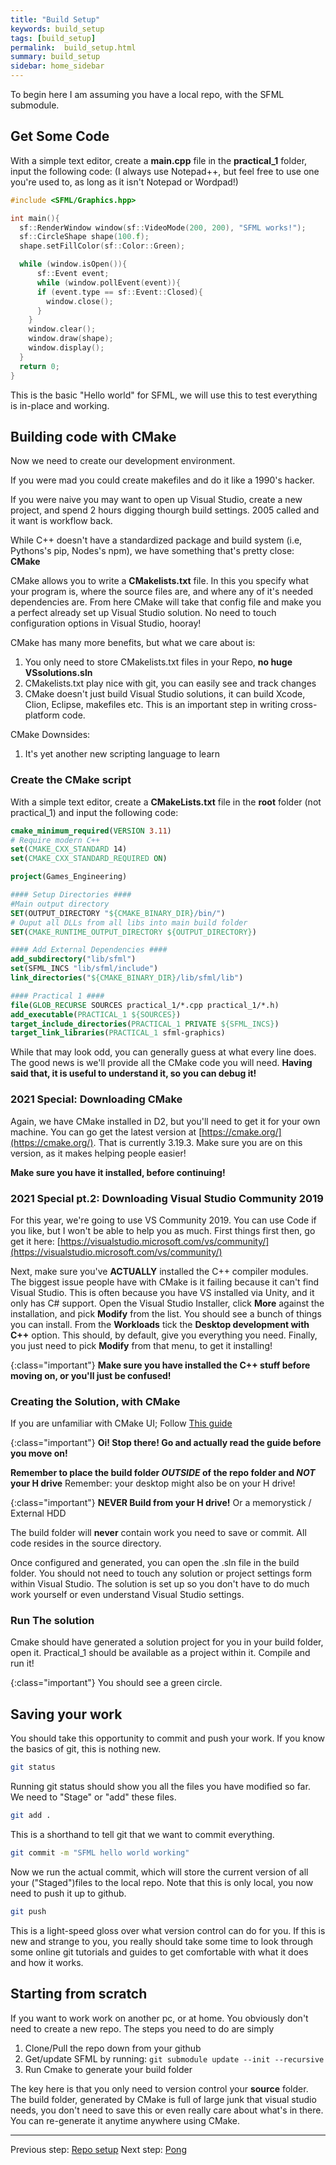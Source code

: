```yaml
---
title: "Build Setup"
keywords: build_setup
tags: [build_setup]
permalink:  build_setup.html
summary: build_setup
sidebar: home_sidebar
---
```


To begin here I am assuming you have a local repo, with the SFML submodule.

## Get Some Code
With a simple text editor, create a **main.cpp** file in the **practical_1** folder, input the following code:
(I always use Notepad++, but feel free to use one you're used to, as long as it isn't Notepad or Wordpad!)

```cpp
#include <SFML/Graphics.hpp>

int main(){
  sf::RenderWindow window(sf::VideoMode(200, 200), "SFML works!");
  sf::CircleShape shape(100.f);
  shape.setFillColor(sf::Color::Green);

  while (window.isOpen()){
      sf::Event event;
      while (window.pollEvent(event)){
      if (event.type == sf::Event::Closed){
        window.close();
      }
    }
    window.clear();
    window.draw(shape);
    window.display();
  }
  return 0;
}
```

This is the basic "Hello world" for SFML, we will use this to test everything is in-place and working.

## Building code with CMake
Now we need to create our development environment. 

If you were mad you could create makefiles and do it like a 1990's hacker. 

If you were naive you may want to open up Visual Studio, create a new project, and spend 2 hours digging thourgh build settings. 2005 called and it want is workflow back.

While C++ doesn't have a standardized package and build system (i.e, Pythons's pip, Nodes's npm), we have something that's pretty close: **CMake**

CMake allows you to write a **CMakelists.txt** file. In this you specify what your program is, where the source files are, and where any of it's needed dependencies are. From here CMake will take that config file and make you a perfect already set up Visual Studio solution. No need to touch configuration options in Visual Studio, hooray!

CMake has many more benefits, but what we care about is:
1. You only need to store CMakelists.txt files in your Repo, __**no huge VSsolutions.sln**__
1. CMakelists.txt play nice with git, you can easily see and track changes
1. CMake doesn't just build Visual Studio solutions, it can build Xcode, Clion, Eclipse, makefiles etc. This is an important step in writing cross-platform code.

CMake Downsides:
1. It's yet another new scripting language to learn


### Create the CMake script
With a simple text editor, create a **CMakeLists.txt** file in the **root** folder (not practical_1) and input the following code:

```CMake
cmake_minimum_required(VERSION 3.11)
# Require modern C++
set(CMAKE_CXX_STANDARD 14)
set(CMAKE_CXX_STANDARD_REQUIRED ON)

project(Games_Engineering)

#### Setup Directories ####
#Main output directory
SET(OUTPUT_DIRECTORY "${CMAKE_BINARY_DIR}/bin/")
# Ouput all DLLs from all libs into main build folder
SET(CMAKE_RUNTIME_OUTPUT_DIRECTORY ${OUTPUT_DIRECTORY})

#### Add External Dependencies ####
add_subdirectory("lib/sfml")
set(SFML_INCS "lib/sfml/include")
link_directories("${CMAKE_BINARY_DIR}/lib/sfml/lib")

#### Practical 1 ####
file(GLOB_RECURSE SOURCES practical_1/*.cpp practical_1/*.h)
add_executable(PRACTICAL_1 ${SOURCES})
target_include_directories(PRACTICAL_1 PRIVATE ${SFML_INCS})
target_link_libraries(PRACTICAL_1 sfml-graphics)
```

While that may look odd, you can generally guess at what every line does. The good news is we'll provide all the CMake code you will need.
**Having said that, it is useful to understand it, so you can debug it!**

### 2021 Special: Downloading CMake
Again, we have CMake installed in D2, but you'll need to get it for your own machine. You can go get the latest version at [https://cmake.org/](https://cmake.org/). That is currently 3.19.3. Make sure you are on this version, as it makes helping people easier!

**Make sure you have it installed, before continuing!**

### 2021 Special pt.2: Downloading Visual Studio Community 2019
For this year, we're going to use VS Community 2019. You can use Code if you like, but I won't be able to help you as much. First things first then, go get it here: [https://visualstudio.microsoft.com/vs/community/](https://visualstudio.microsoft.com/vs/community/)

Next, make sure you've **ACTUALLY** installed the C++ compiler modules. The biggest issue people have with CMake is it failing because it can't find Visual Studio. This is often because you have VS installed via Unity, and it only has C# support. Open the Visual Studio Installer, click **More** against the installation, and pick **Modify** from the list. You should see a bunch of things you can install. From the **Workloads** tick the **Desktop development with C++** option. This should, by default, give you everything you need. Finally, you just need to pick **Modify** from that menu, to get it installing!

{:class="important"}
**Make sure you have installed the C++ stuff before moving on, or you'll just be confused!**

### Creating the Solution, with CMake
If you are unfamiliar with CMake UI; Follow [This guide](https://github.com/edinburgh-napier/aux_guides/blob/master/cmake_guide.pdf)

{:class="important"}
**Oi! Stop there! Go and actually read the guide before you move on!**

**Remember to place the build folder *OUTSIDE* of the repo folder and *NOT* your H drive**
Remember: your desktop might also be on your H drive!

{:class="important"}
**NEVER Build from your H drive!** 
Or a memorystick / External HDD
	

The build folder will **never** contain work you need to save or commit. All code resides in the source directory.

Once configured and generated, you can open the .sln file in the build folder. You should not need to touch any solution or project settings form within Visual Studio.
The solution is set up so you don't have to do much work yourself or even understand Visual Studio settings.

### Run The solution
Cmake should have generated a solution project for you in your build folder, open it.
Practical_1 should be available as a project within it. Compile and run it!

{:class="important"}
You should see a green circle.


## Saving your work
You should take this opportunity to commit and push your work. If you know the basics of git, this is nothing new.
```bash
git status
```
Running git status should show you all the files you have modified so far. We need to "Stage" or "add" these files. 

```bash
git add .
```
This is a shorthand to tell git that we want to commit everything.


```bash
git commit -m "SFML hello world working"
```
Now we run the actual commit, which will store the current version of all your ("Staged")files to the local repo. Note that this is only local, you now need to push it up to github.

```bash
git push
```

This is a light-speed gloss over what version control can do for you. If this is new and strange to you, you really should take some time to look through some online git tutorials and guides to get comfortable with what it does and how it works.

## Starting from scratch
If you want to work work on another pc, or at home. You obviously don't need to create a new repo.
The steps you need to do are simply
1. Clone/Pull the repo down from your github
1. Get/update SFML by running: ```git submodule update --init --recursive ```
1. Run Cmake to generate your build folder

The key here is that you only need to version control your **source** folder.
The build folder, generated by CMake is full of large junk that visual studio needs, you don't need to save this or even really care about what's in there. 
You can re-generate it anytime anywhere using CMake.

---
Previous step: [Repo setup](repo_setup)
Next step: [Pong](pong)
